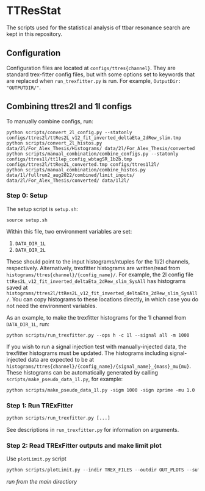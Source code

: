 # TTResStat
The scripts used for the statistical analysis of ttbar resonance search are kept in this repository.


## Configuration
Configuration files are located at `configs/ttres{channel}`. They are standard trex-fitter config files, but with some options set to keywords that are replaced when `run_trexfitter.py` is run. For example, `OutputDir: "OUTPUTDIR/"`. 

## Combining ttres2l and 1l configs
To manually combine configs, run: 

```
python scripts/convert_2l_config.py --statonly configs/ttres2l/ttRes2L_v12_fit_inverted_deltaEta_2dRew_slim.tmp
python scripts/convert_2l_histos.py data/2l/For_Alex_Thesis/Histograms/ data/2l/For_Alex_Thesis/converted
python scripts/manual_combination/combine_configs.py --statonly configs/ttres1l/tt1lep_config_wbtagSR_1b2b.tmp configs/ttres2l/ttRes2L_converted.tmp configs/ttres1l2l/
python scripts/manual_combination/combine_histos.py data/1l/fullrun2_aug2022/combined/limit_inputs/ data/2l/For_Alex_Thesis/converted/ data/1l2l/
```

### Step 0: Setup

The setup script is `setup.sh`:
```
source setup.sh
```

Within this file, two environment variables are set:

1. `DATA_DIR_1L`
2. `DATA_DIR_2L` 

These should point to the input histograms/ntuples for the 1l/2l channels, respectively. Alternatively, trexfitter histograms are written/read from `histograms/ttres{channel}/{config_name}/`. For example, the 2l config file `ttRes2L_v12_fit_inverted_deltaEta_2dRew_slim_SysAll` has histograms saved at `histograms/ttres2l/ttRes2L_v12_fit_inverted_deltaEta_2dRew_slim_SysAll/`. You can copy histograms to these locations directly, in which case you do not need the environment variables. 

As an example, to make the trexfitter histograms for the 1l channel from `DATA_DIR_1L`, run:
```
python scripts/run_trexfitter.py --ops h -c 1l --signal all -m 1000
```

If you wish to run a signal injection test with manually-injected data, the trexfitter histograms must be updated. The histograms including signal-injected data are expected to be at `histograms/ttres{channel}/{config_name}/{signal_name}_{mass}_mu{mu}`. These histograms can be automatically generated by calling `scripts/make_pseudo_data_1l.py`, for example:

```
python scripts/make_pseudo_data_1l.py -sigm 1000 -sign zprime -mu 1.0
```


### 
### Step 1: Run TRExFitter
```python
python scripts/run_trexfitter.py [...]
```
See descriptions in `run_trexfitter.py` for information on arguments.


### Step 2: Read TRExFitter outputs and make limit plot
Use `plotLimit.py` script
```python
python scripts/plotLimit.py --indir TREX_FILES --outdir OUT_PLOTS --suff SUFFIX
```
_run from the main directiory_
